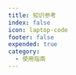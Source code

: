 ```yaml
---
title: 知识参考
index: false
icon: laptop-code
footer: false
expended: true
category:
  - 使用指南
---
```


<Catalog />
